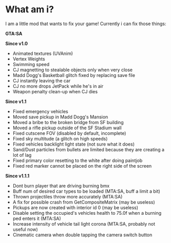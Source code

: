 # What am i?
 I am a little mod that wants to fix your game!
 Currently i can fix those things:
 
 **GTA:SA**
 
 **Since v1.0**
 - Animated textures (UVAnim)
 - Vertex Weights
 - Swimming speed
 - CJ magnetting to stealable objects only when very close
 - Madd Dogg's Basketball glitch fixed by replacing save file
 - CJ instantly leaving the car
 - CJ no more drops JetPack while he's in air
 - Weapon penalty clean-up when CJ dies
 
 **Since v1.1**
 - Fixed emergency vehicles
 - Moved save pickup in Madd Dogg's Mansion
 - Moved a bribe to the broken bridge from SF building
 - Moved a rifle pickup outside of the SF Stadium wall
 - Fixed cutscene FOV (disabled by default, incomplete)
 - Fixed sky multitude (a glitch on high speeds)
 - Fixed vehicles backlight light state (not sure what it does)
 - Sand/Dust particles from bullets are limited because they are creating a lot of lag
 - Fixed primary color resetting to the white after doing paintjob
 - Fixed red marker cannot be placed on the right side of the screen
 
 **Since v1.1.1**
 - Dont burn player that are driving burning bmx
 - Buff num of desired car types to be loaded (MTA:SA, buff a limit a bit)
 - Thrown projectiles throw more accurately (MTA:SA)
 - A fix for possible crash from GetCompositeMatrix (may be useless)
 - Pickups are now created with interior id 0 (may be useless)
 - Disable setting the occupied's vehicles health to 75.0f when a burning ped enters it (MTA:SA)
 - Increase intensity of vehicle tail light corona (MTA:SA, probably not useful now)
 - Cinematic camera when double tapping the camera switch button